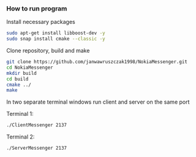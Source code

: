 ### How to run program

Install necessary packages

```bash
sudo apt-get install libboost-dev -y
sudo snap install cmake --classic -y
```

Clone repository, build and make

```bash
git clone https://github.com/janwawruszczak1998/NokiaMessenger.git
cd NokiaMessenger
mkdir build
cd build
cmake ../
make
```

In two separate terminal windows run client and server on the same port

Terminal 1:

```bash
./ClientMessenger 2137
```

Terminal 2:

```bash
./ServerMessenger 2137
```

